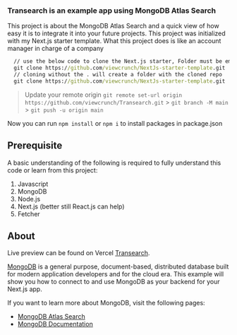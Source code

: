 ### Transearch is an example app using MongoDB Atlas Search

This project is about the MongoDB Atlas Search and a quick view of how easy it is to integrate it into your future projects. This project was initialized with my Next.js starter template. What this project does is like an account manager in charge of a company

```cmd
  // use the below code to clone the Next.js starter, Folder must be empty
  git clone https://github.com/viewcrunch/NextJs-starter-template.git .
  // cloning without the . will create a folder with the cloned repo
  git clone https://github.com/viewcrunch/NextJs-starter-template.git
```

> Update your remote origin
> `git remote set-url origin https://github.com/viewcrunch/Transearch.git` > `git branch -M main ` > `git push -u origin main `

Now you can run `npm install` or `npm i` to install packages in package.json

## Prerequisite

A basic understanding of the following is required to fully understand this code or learn from this project:

1. Javascript
2. MongoDB
3. Node.js
4. Next.js (better still React.js can help)
5. Fetcher

## About

Live preview can be found on Vercel [Transearch](https://transearch.vercel.app/).

[MongoDB](https://www.mongodb.com/) is a general purpose, document-based, distributed database built for modern application developers and for the cloud era. This example will show you how to connect to and use MongoDB as your backend for your Next.js app.

If you want to learn more about MongoDB, visit the following pages:

- [MongoDB Atlas Search](https://mongodb.com/atlas)
- [MongoDB Documentation](https://docs.mongodb.com/)
